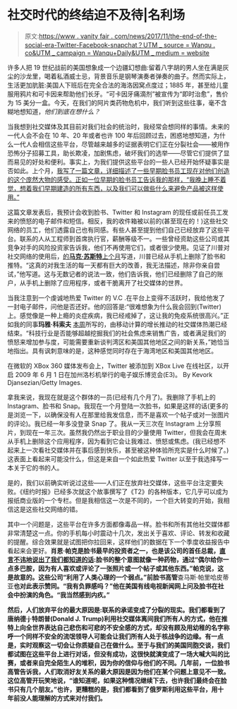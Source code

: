 # 社交时代的终结迫不及待|名利场

> 原文:[https://www . vanity fair . com/news/2017/11/the-end-of-the-social-era-Twitter-Facebook-snapchat？UTM _ source = Wanqu . co&UTM _ campaign = Wanqu+Daily&UTM _ medium = website](https://www.vanityfair.com/news/2017/11/the-end-of-the-social-era-twitter-facebook-snapchat?utm_source=wanqu.co&utm_campaign=Wanqu+Daily&utm_medium=website)

许多人把 19 世纪战前的美国想象成一个边疆幻想曲:留着八字胡的男人坐在满是灰尘的沙龙里，喝着私酒威士忌，背景音乐是钢琴演奏者弹奏的曲子。然而实际上，生活更加肮脏:美国人下班后在完全合法的海洛因窝点度过；1885 年，甚至给儿童服用鸦片和可卡因来帮助他们长牙。“可卡因牙痛滴剂”被宣传为“即时治愈”，售价为 15 美分一盒。今天，在我们的阿片类药物危机中，我们听到这些往事，毫不含糊地想知道，*他们到底在想什么？*

当我想到社交媒体及其目前对我们社会的统治时，我经常会想同样的事情。未来的一代人会不会在 10 年、20 年或者也许 100 年后回顾过去，困惑地想知道，为什么一代人会相信这些平台，尽管越来越多的证据表明它们正在分裂社会——被用作恐怖分子招募工具，助长欺凌，加剧焦虑，破坏我们的选举——尽管它们提供了显而易见的好处和便利。事实上，为我们提供这些平台的一些人已经开始怀疑事实是否如此。上个月，[我写了一篇文章，详细描述了一些早期脸书员工现在对他们创造的这个庞然大物的感受。正如一位早期的脸书员工告诉我的那样，](https://www.vanityfair.com/news/2017/10/early-facebook-employees-regret-the-monster-they-created)[“我晚上睡不着觉，想着我们早期建造的所有东西，以及我们可以做些什么来避免产品被这样使用。”](https://www.vanityfair.com/news/2017/10/early-facebook-employees-regret-the-monster-they-created)

这篇文章发表后，我预计会收到脸书、Twitter 和 Instagram 的现任或前任员工发来的愤怒的电子邮件和短信。相反，我的收件箱被以前的(甚至现在的！)这些社交网络的员工，他们透露自己也有同感。有些人甚至提到他们自己已经放弃了这些平台。联系的人从工程师到首席执行官，薪酬等级不一。一些曾经资助这些公司或其竞争对手的风险投资家告诉我，他们不再使用它们，或者很少使用。见证了川普对社交网络的使用后，[的**马克·苏斯特**上个月](https://bothsidesofthetable.com/one-small-change-i-made-that-improved-my-daily-mental-state-16ed8ec4b94d)写道，川普已经从手机上删除了脸书和推特。“这真的对我生活的每一天都有巨大的改善，我无法描述，除非你亲自尝试，”他写道。这与无数记者的说法一致，他们告诉我，他们已经删除了自己的账户，从手机上删除了应用程序，或者干脆离开了社交媒体的世界。

当我注意到一个虔诚地热爱 Twitter 的 V.C .在平台上变得不活跃时，我给他发了一封电子邮件，问他是否还好。他的回答是:“很难想象为什么我会回到(Twitter)上。感觉像是一种上瘾的炎症疾病，我已经戒掉了，这让我的免疫系统很高兴。”正如我的同事**玛雅·科索夫** [本周](https://www.vanityfair.com/news/2017/11/has-the-silicon-valley-hype-cycle-finally-run-its-course?mbid=social_twitter)所写的，由移动计算的增长推动的社交媒体热潮已经结束。“科技行业是否能够超越挖掘我们的社会焦虑来销售广告，或者满足我们的愤怒来增加参与度，可能需要重新谈判湾区和美国其他地区之间的新关系，”她恰当地指出。具有讽刺意味的是，这种感觉同时存在于海湾地区和美国其他地区。

 在微软的 XBox 360 媒体发布会上，Twitter 被添加到 XBox Live 在线社区，以开启 2009 年 6 月 1 日在加州洛杉机举行的电子娱乐博览会(E3)。 By Kevork Djansezian/Getty Images.

拿我来说，我现在就是这个群体的一员(已经有几个月了)。我删除了手机上的 Instagram、脸书和 Snap。我现在一个月登陆一次脸书，如果是这样的话(更多的是浏览一下，以确保没有人在那里给我发信息，而不是喜欢一个帖子或对一张图片的评论)。我已经一年多没登录 Snap 了。我从一天三次在 Instagram 上分享照片，到现在一年三次。虽然我仍然出于职业目的少量使用 Twitter，但我会在周末从手机上删除这个应用程序，因为看到它会让我难过、愤怒或焦虑。(我已经想不起来上一次看社交媒体并在事后感到快乐，甚至被这种体验所充实是什么时候了。)这表面上看起来可能没什么，但这是来自一个如此热爱 Twitter 以至于我选择写一本关于它的书的人。

是的，我们以前确实听说过这些——人们正在放弃社交媒体，这些平台注定要失败。《纽约时报》已经多次就这个故事撰写了《T2》的各种版本，它几乎可以成为报纸商业版的一个专栏。但是我相信这一次是不同的，一个巨大转变的开始，我相信这是这些社交网络的错。

其中一个问题是，这些平台在许多方面都像毒品一样。脸书和所有其他社交媒体都非常清楚这一点。你的手机每小时震动十几次，发出关于喜欢、评论、转发和收藏的提醒。综合效果就是试图把你拉回来，这样他们的数据在下一个季度收益报告中看起来会更好。**肖恩·帕克是脸书最早的投资者之一，也是该公司的首任总裁，[直言不讳地说出了我们都知道的话](https://www.vanityfair.com/news/2017/11/is-mark-zuckerberg-facebooks-last-true-believer):脸书的整个意图就像一种药物，通过“偶尔给你一点多巴胺，因为有人喜欢或评论了一张照片或一个帖子或其他东西。”帕克说，这是故意的。这些公司“利用了人类心理的一个弱点。”前脸书高管**查马斯·帕里哈皮蒂亚**也对此表示赞同。“我有负罪感吗？”他在美国有线电视新闻网上问及脸书在社会中扮演的角色。“我当然感到内疚。”**

**然后，人们放弃平台的最大原因是:联系的承诺变成了分裂的现实。我们都看到了唐纳德·j·特朗普(Donald J. Trump)利用社交媒体离间我们所有人的方式，他在推特上向全世界表达自己悲伤和可悲的不安全感的方式，却没有顾及用幼稚的名字称呼一个同样不安全的流氓领导人可能会让我们所有人处于核战争的边缘。有一点是，实时观察这一切会让你质疑自己在做什么。至于与我们的美国同胞交谈，我们都试图在这些平台上进行对话，但没有成功，这很快就演变成了一场大喊大叫的比赛，或者来自完全陌生人的堆积，因为你的信仰与他们的不同。几年前，一位脸书高管告诉我，人们取消好友关系的最大原因是因为他们在某个问题上意见不一致。这位高管开玩笑地说，“谁知道呢，如果这种情况继续下去，也许我们最终会在脸书只有几个朋友。”也许，更糟糕的是，我们都看到了俄罗斯利用这些平台，用十年前没人能理解的方式来对付我们。**